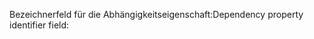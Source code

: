 <span data-ttu-id="21391-101">Bezeichnerfeld für die Abhängigkeitseigenschaft:</span><span class="sxs-lookup"><span data-stu-id="21391-101">Dependency property identifier field:</span></span>